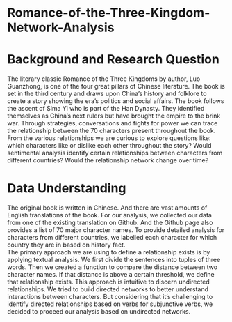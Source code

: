 # Romance-of-the-Three-Kingdom-Network-Analysis

# Background and Research Question
The literary classic Romance of the Three Kingdoms by author, Luo Guanzhong, is one of the four great pillars of Chinese literature. The book is set in the third century and draws upon China’s history and folklore to create a story showing the era’s politics and social affairs. The book follows the ascent of Sima Yi who is part of the Han Dynasty. They identified themselves as China’s next rulers but have brought the empire to the brink war. 
Through strategies, conversations and fights for power we can trace the relationship between the 70 characters present throughout the book. From the various relationships we are curious to explore questions like: which characters like or dislike each other throughout the story? Would sentimental analysis identify certain relationships between characters from different countries? Would the relationship network change over time?

# Data Understanding 
The original book is written in Chinese. And there are vast amounts of English translations of the book. For our analysis, we collected our data from one of the existing translation on Github.  And the Github page also provides a list of 70 major character names. To provide detailed analysis for characters from different countries, we labelled each character for which country they are in based on history fact. 	
The primary approach we are using to define a relationship exists is by applying textual analysis. We first divide the sentences into tuples of three words. Then we created a function to compare the distance between two character names. If that distance is above a certain threshold, we define that relationship exists. This approach is intuitive to discern undirected relationships. We tried to build directed networks to better understand interactions between characters. But considering that it’s challenging to identify directed relationships based on verbs for subjunctive verbs, we decided to proceed our analysis based on undirected networks.

